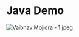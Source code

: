 # Java Demo

[![Vaibhav Mojidra - 1.jpeg](https://raw.githubusercontent.com/VaibhavMojidra/Java---Demo-/master/output/1.jpeg "Vaibhav Mojidra")](https://vaibhavmojidra.github.io/site/)